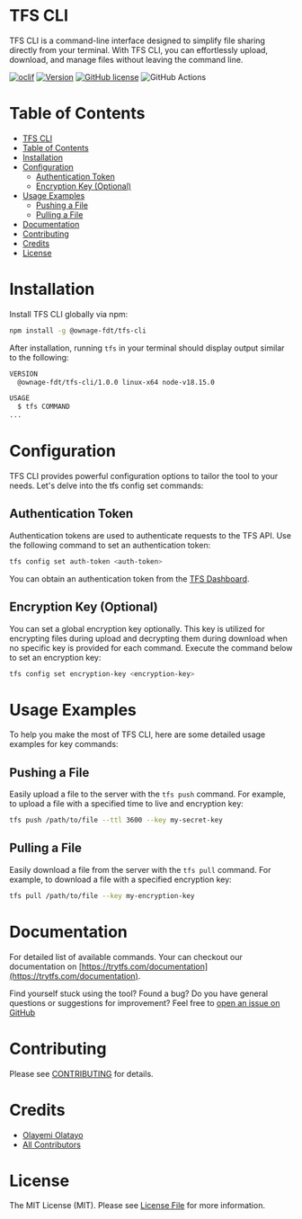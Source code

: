 TFS CLI
=================

TFS CLI is a command-line interface designed to simplify file sharing directly from your terminal. With TFS CLI, you can effortlessly upload, download, and manage files without leaving the command line.

[![oclif](https://img.shields.io/badge/cli-oclif-brightgreen.svg)](https://oclif.io)
[![Version](https://img.shields.io/npm/v/@ownage-fdt/tfs-cli)](https://npmjs.org/package/@ownage-fdt/tfs-cli)
[![GitHub license](https://img.shields.io/github/license/Ownage-FDT/tfs-cli)](https://github.com/Ownage-FDT/tfs-cli/blob/main/LICENSE)
![GitHub Actions](https://github.com/Ownage-FDT/tfs-cli/actions/workflows/unit-test.yml/badge.svg)


# Table of Contents

- [TFS CLI](#tfs-cli)
- [Table of Contents](#table-of-contents)
- [Installation](#installation)
- [Configuration](#configuration)
  - [Authentication Token](#authentication-token)
  - [Encryption Key (Optional)](#encryption-key-optional)
- [Usage Examples](#usage-examples)
  - [Pushing a File](#pushing-a-file)
  - [Pulling a File](#pulling-a-file)
- [Documentation](#documentation)
- [Contributing](#contributing)
- [Credits](#credits)
- [License](#license)


# Installation

Install TFS CLI globally via npm:

```bash
npm install -g @ownage-fdt/tfs-cli
```

After installation, running `tfs` in your terminal should display output similar to the following:

```bash
VERSION
  @ownage-fdt/tfs-cli/1.0.0 linux-x64 node-v18.15.0

USAGE
  $ tfs COMMAND
...
```

# Configuration
TFS CLI provides powerful configuration options to tailor the tool to your needs. Let's delve into the tfs config set commands:

## Authentication Token
Authentication tokens are used to authenticate requests to the TFS API. Use the following command to set an authentication token:

```bash
tfs config set auth-token <auth-token>
```

You can obtain an authentication token from the [TFS Dashboard](https://trytfs.com/dashboard/get-started/auth-token).

## Encryption Key (Optional)
You can set a global encryption key optionally. This key is utilized for encrypting files during upload and decrypting them during download when no specific key is provided for each command. Execute the command below to set an encryption key:

```bash
tfs config set encryption-key <encryption-key>
```

# Usage Examples
To help you make the most of TFS CLI, here are some detailed usage examples for key commands:

## Pushing a File
Easily upload a file to the server with the `tfs push` command. For example, to upload a file with a specified time to live and encryption key:

```bash
tfs push /path/to/file --ttl 3600 --key my-secret-key
```

## Pulling a File
Easily download a file from the server with the `tfs pull` command. For example, to download a file with a specified encryption key:

```bash
tfs pull /path/to/file --key my-encryption-key
```

# Documentation

For detailed list of available commands. Your can checkout our documentation on [https://trytfs.com/documentation](https://trytfs.com/documentation).

Find yourself stuck using the tool? Found a bug? Do you have general questions or suggestions for improvement? Feel free to [open an issue on GitHub](https://github.com/Ownage-FDT/tfs-cli/issues/new)

# Contributing

Please see [CONTRIBUTING](CONTRIBUTING.md) for details.

# Credits
-   [Olayemi Olatayo](https://github.com/iamolayemi)
-   [All Contributors](../../contributors)

# License
The MIT License (MIT). Please see [License File](LICENSE.md) for more information.
